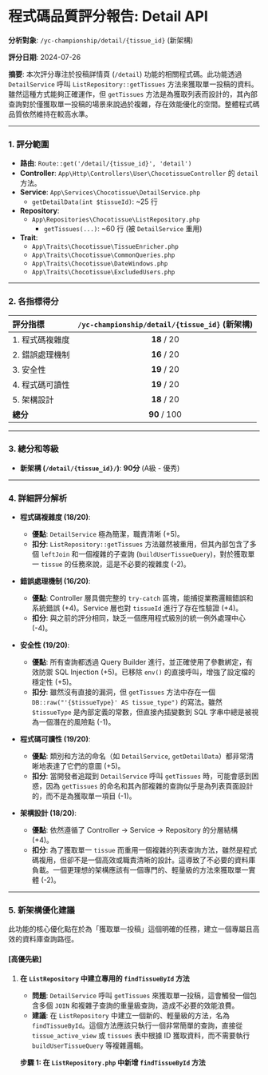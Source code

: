 # 程式碼品質評分報告: Detail API

**分析對象**: `/yc-championship/detail/{tissue_id}` (新架構)

**評分日期**: 2024-07-26

**摘要**: 本次評分專注於投稿詳情頁 (`/detail`) 功能的相關程式碼。此功能透過 `DetailService` 呼叫 `ListRepository::getTissues` 方法來獲取單一投稿的資料。雖然這種方式能夠正確運作，但 `getTissues` 方法是為獲取列表而設計的，其內部查詢對於僅獲取單一投稿的場景來說過於複雜，存在效能優化的空間。整體程式碼品質依然維持在較高水準。

---

### 1. 評分範圍

*   **路由**: `Route::get('/detail/{tissue_id}', 'detail')`
*   **Controller**: `App\Http\Controllers\User\ChocotissueController` 的 `detail` 方法。
*   **Service**: `App\Services\Chocotissue\DetailService.php`
    *   `getDetailData(int $tissueId)`: ~25 行
*   **Repository**:
    *   `App\Repositories\Chocotissue\ListRepository.php`
        *   `getTissues(...)`: ~60 行 (被 `DetailService` 重用)
*   **Trait**:
    *   `App\Traits\Chocotissue\TissueEnricher.php`
    *   `App\Traits\Chocotissue\CommonQueries.php`
    *   `App\Traits\Chocotissue\DateWindows.php`
    *   `App\Traits\Chocotissue\ExcludedUsers.php`

---

### 2. 各指標得分

| 評分指標 | `/yc-championship/detail/{tissue_id}` (新架構) |
| :--- | :---: |
| 1. 程式碼複雜度 | **18** / 20 |
| 2. 錯誤處理機制 | **16** / 20 |
| 3. 安全性 | **19** / 20 |
| 4. 程式碼可讀性 | **19** / 20 |
| 5. 架構設計 | **18** / 20 |
| **總分** | **90** / 100 |

---

### 3. 總分和等級

*   **新架構 (`/detail/{tissue_id}/`)**: **90分** (A級 - 優秀)

---

### 4. 詳細評分解析

*   **程式碼複雜度 (18/20)**:
    *   **優點**: `DetailService` 極為簡潔，職責清晰 (+5)。
    *   **扣分**: `ListRepository::getTissues` 方法雖然被重用，但其內部包含了多個 `leftJoin` 和一個複雜的子查詢 (`buildUserTissueQuery`)，對於獲取單一 `tissue` 的任務來說，這是不必要的複雜度 (-2)。

*   **錯誤處理機制 (16/20)**:
    *   **優點**: Controller 層具備完整的 `try-catch` 區塊，能捕捉業務邏輯錯誤和系統錯誤 (+4)。Service 層也對 `tissueId` 進行了存在性驗證 (+4)。
    *   **扣分**: 與之前的評分相同，缺乏一個應用程式級別的統一例外處理中心 (-4)。

*   **安全性 (19/20)**:
    *   **優點**: 所有查詢都透過 Query Builder 進行，並正確使用了參數綁定，有效防禦 SQL Injection (+5)。已移除 `env()` 的直接呼叫，增強了設定檔的穩定性 (+5)。
    *   **扣分**: 雖然沒有直接的漏洞，但 `getTissues` 方法中存在一個 `DB::raw("'{$tissueType}' AS tissue_type")` 的寫法。雖然 `$tissueType` 是內部定義的常數，但直接內插變數到 SQL 字串中總是被視為一個潛在的風險點 (-1)。

*   **程式碼可讀性 (19/20)**:
    *   **優點**: 類別和方法的命名（如 `DetailService`, `getDetailData`）都非常清晰地表達了它們的意圖 (+5)。
    *   **扣分**: 當開發者追蹤到 `DetailService` 呼叫 `getTissues` 時，可能會感到困惑，因為 `getTissues` 的命名和其內部複雜的查詢似乎是為列表頁面設計的，而不是為獲取單一項目 (-1)。

*   **架構設計 (18/20)**:
    *   **優點**: 依然遵循了 Controller -> Service -> Repository 的分層結構 (+4)。
    *   **扣分**: 為了獲取單一 `tissue` 而重用一個複雜的列表查詢方法，雖然是程式碼複用，但卻不是一個高效或職責清晰的設計。這導致了不必要的資料庫負載。一個更理想的架構應該有一個專門的、輕量級的方法來獲取單一實體 (-2)。

---

### 5. 新架構優化建議

此功能的核心優化點在於為「獲取單一投稿」這個明確的任務，建立一個專屬且高效的資料庫查詢路徑。

#### [高優先級]

1.  **在 `ListRepository` 中建立專用的 `findTissueById` 方法**
    *   **問題**: `DetailService` 呼叫 `getTissues` 來獲取單一投稿，這會觸發一個包含多個 `JOIN` 和複雜子查詢的重量級查詢，造成不必要的效能浪費。
    *   **建議**: 在 `ListRepository` 中建立一個新的、輕量級的方法，名為 `findTissueById`。這個方法應該只執行一個非常簡單的查詢，直接從 `tissue_active_view` 或 `tissues` 表中根據 ID 獲取資料，而不需要執行 `buildUserTissueQuery` 等複雜邏輯。

    **步驟 1: 在 `ListRepository.php` 中新增 `findTissueById` 方法**
    
